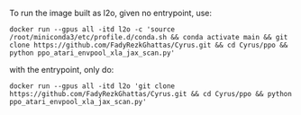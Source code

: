 To run the image built as l2o, given no entrypoint, use:

```
docker run --gpus all -itd l2o -c 'source /root/miniconda3/etc/profile.d/conda.sh && conda activate main && git clone https://github.com/FadyRezkGhattas/Cyrus.git && cd Cyrus/ppo && python ppo_atari_envpool_xla_jax_scan.py' 
```

with the entrypoint, only do:
```
docker run --gpus all -itd l2o 'git clone https://github.com/FadyRezkGhattas/Cyrus.git && cd Cyrus/ppo && python ppo_atari_envpool_xla_jax_scan.py' 
```